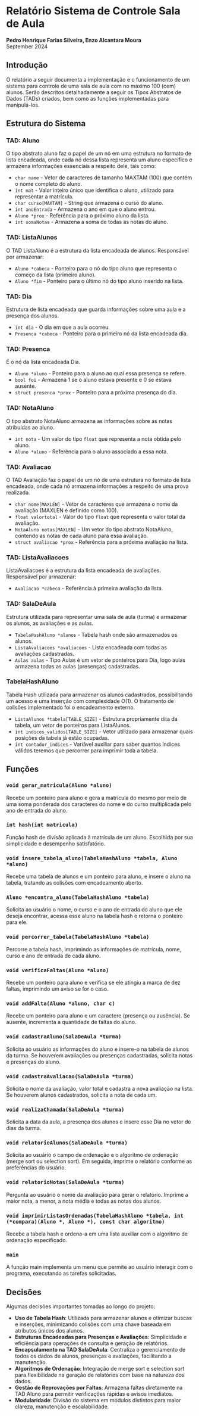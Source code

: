 # Relatório Sistema de Controle Sala de Aula

**Pedro Henrique Farias Silveira, Enzo Alcantara Moura**  
September 2024  

## Introdução

O relatório a seguir documenta a implementação e o funcionamento de um sistema para controle de uma sala de aula com no máximo 100 (cem) alunos. Serão descritos detalhadamente a seguir os Tipos Abstratos de Dados (TADs) criados, bem como as funções implementadas para manipulá-los.

## Estrutura do Sistema

### TAD: Aluno

O tipo abstrato aluno faz o papel de um nó em uma estrutura no formato de lista encadeada, onde cada nó dessa lista representa um aluno específico e armazena informações essenciais a respeito dele, tais como:

- `char name` - Vetor de caracteres de tamanho MAXTAM (100) que contém o nome completo do aluno.
- `int mat` - Valor inteiro único que identifica o aluno, utilizado para representar a matrícula.
- `char curso[MAXTAM]` - String que armazena o curso do aluno.
- `int anoEntrada` - Armazena o ano em que o aluno entrou.
- `Aluno *prox` - Referência para o próximo aluno da lista.
- `int somaNotas` - Armazena a soma de todas as notas do aluno.

### TAD: ListaAlunos

O TAD ListaAluno é a estrutura da lista encadeada de alunos. Responsável por armazenar:

- `Aluno *cabeca` - Ponteiro para o nó do tipo aluno que representa o começo da lista (primeiro aluno).
- `Aluno *fim` - Ponteiro para o último nó do tipo aluno inserido na lista.

### TAD: Dia

Estrutura de lista encadeada que guarda informações sobre uma aula e a presença dos alunos.

- `int dia` - O dia em que a aula ocorreu.
- `Presenca *cabeca` - Ponteiro para o primeiro nó da lista encadeada dia.

### TAD: Presenca

É o nó da lista encadeada Dia.

- `Aluno *aluno` - Ponteiro para o aluno ao qual essa presença se refere.
- `bool foi` - Armazena 1 se o aluno estava presente e 0 se estava ausente.
- `struct presenca *prox` - Ponteiro para a próxima presença do dia.

### TAD: NotaAluno

O tipo abstrato NotaAluno armazena as informações sobre as notas atribuídas ao aluno.

- `int nota` - Um valor do tipo `float` que representa a nota obtida pelo aluno.
- `Aluno *aluno` - Referência para o aluno associado a essa nota.

### TAD: Avaliacao

O TAD Avaliação faz o papel de um nó de uma estrutura no formato de lista encadeada, onde cada nó armazena informações a respeito de uma prova realizada.

- `char nome[MAXLEN]` - Vetor de caracteres que armazena o nome da avaliação (MAXLEN é definido como 100).
- `float valortotal` - Valor do tipo `float` que representa o valor total da avaliação.
- `NotaAluno notas[MAXLEN]` - Um vetor do tipo abstrato NotaAluno, contendo as notas de cada aluno para essa avaliação.
- `struct avaliacao *prox` - Referência para a próxima avaliação na lista.

### TAD: ListaAvaliacoes

ListaAvaliacoes é a estrutura da lista encadeada de avaliações. Responsável por armazenar:

- `Avaliacao *cabeca` - Referência à primeira avaliação da lista.

### TAD: SalaDeAula

Estrutura utilizada para representar uma sala de aula (turma) e armazenar os alunos, as avaliações e as aulas.

- `TabelaHashAluno *alunos` - Tabela hash onde são armazenados os alunos.
- `ListaAvaliacoes *avaliacoes` - Lista encadeada com todas as avaliações cadastradas.
- `Aulas aulas` - Tipo Aulas é um vetor de ponteiros para Dia, logo aulas armazena todas as aulas (presenças) cadastradas.

### TabelaHashAluno

Tabela Hash utilizada para armazenar os alunos cadastrados, possibilitando um acesso e uma inserção com complexidade O(1). O tratamento de colisões implementado foi o encadeamento externo.

- `ListaAlunos *tabela[TABLE_SIZE]` - Estrutura propriamente dita da tabela, um vetor de ponteiros para ListaAlunos.
- `int indices_validos[TABLE_SIZE]` - Vetor utilizado para armazenar quais posições da tabela já estão ocupadas.
- `int contador_indices` - Variável auxiliar para saber quantos índices válidos teremos que percorrer para imprimir toda a tabela.

## Funções

### `void gerar_matricula(Aluno *aluno)`

Recebe um ponteiro para aluno e gera a matrícula do mesmo por meio de uma soma ponderada dos caracteres do nome e do curso multiplicada pelo ano de entrada do aluno.

### `int hash(int matricula)`

Função hash de divisão aplicada à matrícula de um aluno. Escolhida por sua simplicidade e desempenho satisfatório.

### `void insere_tabela_aluno(TabelaHashAluno *tabela, Aluno *aluno)`

Recebe uma tabela de alunos e um ponteiro para aluno, e insere o aluno na tabela, tratando as colisões com encadeamento aberto.

### `Aluno *encontra_aluno(TabelaHashAluno *tabela)`

Solicita ao usuário o nome, o curso e o ano de entrada do aluno que ele deseja encontrar, acessa esse aluno na tabela hash e retorna o ponteiro para ele.

### `void percorrer_tabela(TabelaHashAluno *tabela)`

Percorre a tabela hash, imprimindo as informações de matrícula, nome, curso e ano de entrada de cada aluno.

### `void verificaFaltas(Aluno *aluno)`

Recebe um ponteiro para aluno e verifica se ele atingiu a marca de dez faltas, imprimindo um aviso se for o caso.

### `void addFalta(Aluno *aluno, char c)`

Recebe um ponteiro para aluno e um caractere (presença ou ausência). Se ausente, incrementa a quantidade de faltas do aluno.

### `void cadastraAluno(SalaDeAula *turma)`

Solicita ao usuário as informações do aluno e insere-o na tabela de alunos da turma. Se houverem avaliações ou presenças cadastradas, solicita notas e presenças do aluno.

### `void cadastraAvaliacao(SalaDeAula *turma)`

Solicita o nome da avaliação, valor total e cadastra a nova avaliação na lista. Se houverem alunos cadastrados, solicita a nota de cada um.

### `void realizaChamada(SalaDeAula *turma)`

Solicita a data da aula, a presença dos alunos e insere esse Dia no vetor de dias da turma.

### `void relatorioAlunos(SalaDeAula *turma)`

Solicita ao usuário o campo de ordenação e o algoritmo de ordenação (merge sort ou selection sort). Em seguida, imprime o relatório conforme as preferências do usuário.

### `void relatorioNotas(SalaDeAula *turma)`

Pergunta ao usuário o nome da avaliação para gerar o relatório. Imprime a maior nota, a menor, a nota média e todas as notas dos alunos.

### `void imprimirListasOrdenadas(TabelaHashAluno *tabela, int (*compara)(Aluno *, Aluno *), const char algoritmo)`

Recebe a tabela hash e ordena-a em uma lista auxiliar com o algoritmo de ordenação especificado.

### `main`

A função main implementa um menu que permite ao usuário interagir com o programa, executando as tarefas solicitadas.

## Decisões

Algumas decisões importantes tomadas ao longo do projeto:

* **Uso de Tabela Hash**: Utilizada para armazenar alunos e otimizar buscas e inserções, minimizando colisões com uma chave baseada em atributos únicos dos alunos.
* **Estruturas Encadeadas para Presenças e Avaliações**: Simplicidade e eficiência para operações de consulta e geração de relatórios.
* **Encapsulamento na TAD SalaDeAula**: Centraliza o gerenciamento de todos os dados de alunos, presenças e avaliações, facilitando a manutenção.
* **Algoritmos de Ordenação**: Integração de merge sort e selection sort para flexibilidade na geração de relatórios com base na natureza dos dados.
* **Gestão de Reprovações por Faltas**: Armazena faltas diretamente na TAD Aluno para permitir verificações rápidas e avisos imediatos.
* **Modularidade**: Divisão do sistema em módulos distintos para maior clareza, manutenção e escalabilidade.
